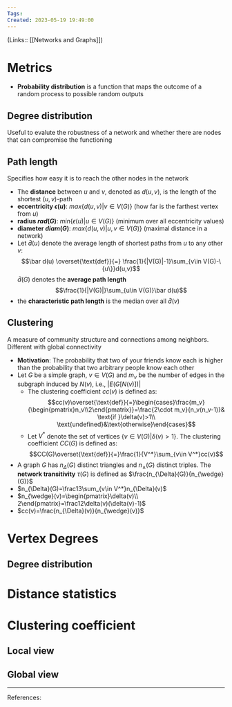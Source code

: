 ```yaml
---
Tags: 
Created: 2023-05-19 19:49:00
---
```

(Links:: [[Networks and Graphs]])
# Metrics
- **Probability distribution** is a function that maps the outcome of a random process to possible random outputs

## Degree distribution
Useful to evalute the robustness of a network and whether there are nodes that can compromise the functioning
## Path length
Specifies how easy it is to reach the other nodes in the network
- The **distance** between $u$ and $v$, denoted as $d(u,v)$, is the length of the shortest $(u,v)$-path
- **eccentricity $\epsilon(u)$**: $max\{d(u,v)|v\in V(G)\}$ (how far is the farthest vertex from $u$)
- **radius $rad(G)$**: $min\{\epsilon(u)|u\in V(G)\}$ (minimum over all eccentricity values)
- **diameter $diam(G)$**: $max\{d(u,v)|u,v\in V(G)\}$ (maximal distance in a network)
- Let $\bar d(u)$ denote the average length of shortest paths from $u$ to any other $v$: $$\bar d(u) \overset{\text{def}}{=} \frac{1}{|V(G)|-1}\sum_{v\in V(G)-\{u\}}d(u,v)$$
  $\bar d(G)$ denotes the **average path length** $$\frac{1}{|V(G)|}\sum_{u\in V(G)}\bar d(u)$$
- the **characteristic path length** is the median over all $\bar d(v)$

## Clustering
A measure of community structure and connections among neighbors. Different with global connectivity
- **Motivation**: The probability that two of your friends know each is higher than the probability that two arbitrary people know each other
- Let $G$ be a simple graph, $v\in V(G)$ and $m_v$ be the number of edges in the subgraph induced by $N(v)$, i.e., $|E(G[N(v)])|$
	- The clustering coefficient $cc(v)$ is defined as: $$cc(v)\overset{\text{def}}{=}\begin{cases}\frac{m_v}{\begin{pmatrix}n_v\\2\end{pmatrix}}=\frac{2\cdot m_v}{n_v(n_v-1)}& \text{if }\delta(v)>1\\ \text{undefined}&\text{otherwise}\end{cases}$$
	- Let $V^*$ denote the set of vertices $\{v\in V(G)|\delta(v)>1\}$. The clustering coefficient $CC(G)$ is defined as: $$CC(G)\overset{\text{def}}{=}\frac{1}{V^*}\sum_{v\in V^*}cc(v)$$ 
- A graph $G$ has $n_{\Delta}(G)$ distinct triangles and $n_{\wedge}(G)$ distinct triples. The **network transitivity** $\tau(G)$ is defined as $\frac{n_{\Delta}(G)}{n_{\wedge}(G)}$
- $n_{\Delta}(G)=\frac13\sum_{v\in V^*}n_{\Delta}(v)$
- $n_{\wedge}(v)=\begin{pmatrix}\delta(v)\\ 2\end{pmatrix}=\frac12\delta(v)(\delta(v)-1)$
- $cc(v)=\frac{n_{\Delta}(v)}{n_{\wedge}(v)}$
# Vertex Degrees
## Degree distribution
# Distance statistics
# Clustering coefficient
## Local view
## Global view

---
References: